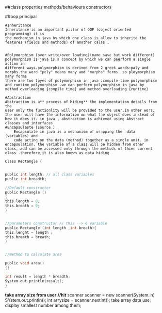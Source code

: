 
##class 
	properties
	methods/behaviours
	constructors

##oop principal

	#Inheritance
	Inheritance is an important pillar of OOP (object oriented programming) it is 
	the mechanism in java by which one class is allow to inherite the features (fields and methods) of another calss .


	#Polymorphism (over write/over loading)(name save but work different)
	polymorphism is java is a concept by which we can peerform a single action in
	different ways.polymorphism is derived from 2 greek words:paly and morphs.the word "poly" means many and "morphs" forms. so ploymorphism many forms 
	there are two tpyes of polymorphism in java :compile-time polymorphism and runtime polymorphism .we can perform polymorphism in java by method overloading {compile time} and method overloading {runtime}

	#Abstraction
	Abstraction is a** process of hiding** the implementation details from the 
	user only the fuctionlity will be provided to the user.in other wors, the user will have the information on what the object does instead of how it does it. in java , abstraction is achieved using Abstract classes and interfaces 
    #Encapsulaste (source )
		Encapsulate in java is a mechanism of wrapping the  data (variables) and 
		code acting on the data (method) together as a single unit. in encapsulation, the variable of a class will be hidden from other class, add can be accessed only through the methods of thier current class .therefore,it is also known as data hiding
```c
Class Rectangle {


public int length; // all class variables 
public int breadth;

//Default constructor
public Rectangle ()
{
this.length = 0;
this.breath = 0;
}


//parameters constructor // this --> G variable 
public Rectangle (int length ,int breath){
this.lenght = length ;
this.breath = breath;
}


//method to calculate area

public void area()
{}

int result = length * breadth;
System.out.println(result);
}  
```


**take array size from user**
**//hit**
scanner scanner = new scanner(System.in)
SYstem.out.println();
int arrysize = scanner.nextInt();
take array data use;
display smallest number among them;


